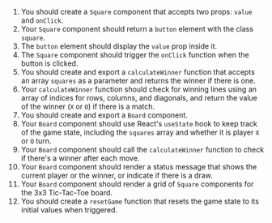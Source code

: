 1. You should create a `Square` component that accepts two props: `value` and `onClick`.
2. Your `Square` component should return a `button` element with the class `square`.
3. The `button` element should display the `value` prop inside it.
4. The `Square` component should trigger the `onClick` function when the button is clicked.
5. You should create and export a `calculateWinner` function that accepts an array `squares` as a parameter and returns the winner if there is one.
6. Your `calculateWinner` function should check for winning lines using an array of indices for rows, columns, and diagonals, and return the value of the winner (`X` or `O`) if there is a match.
7. You should create and export a `Board` component.
8. Your `Board` component should use React's `useState` hook to keep track of the game state, including the `squares` array and whether it is player `X` or `O` turn.
9. Your `Board` component should call the `calculateWinner` function to check if there's a winner after each move.
10. Your `Board` component should render a status message that shows the current player or the winner, or indicate if there is a draw.
11. Your `Board` component should render a grid of `Square` components for the 3x3 Tic-Tac-Toe board.
12. You should create a `resetGame` function that resets the game state to its initial values when triggered.